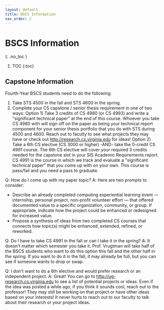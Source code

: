 ```yaml
---
layout: default
title: BSCS Information
nav_order: 2
---
```


# BSCS Information
{: .no_toc }

1. TOC
{:toc}

## Capstone Information

Fourth-Year BSCS students need to do the following:

1. Take STS 4500 in the fall and STS 4600 in the spring.
2. Complete your CS capstone / senior thesis requirement in one of two ways:
Option 1) Take 3 credits of CS 4980 (or CS 4993) and write a "significant technical paper" at the end of this course.  Whoever you take CS 4980 with will sign off on the paper as being your technical report component for your senior thesis portfolio that you do with STS during 4500 and 4600.  Reach out to faculty to see what projects they may have or check out http://research.cs.virginia.edu for ideas!
Option 2) Take a 6th CS elective (CS 3000 or higher) -AND- take the 0-credit CS 4991 course.  The 6th CS elective will cover your required 3 credits needed for the capstone slot in your SIS Academic Requirements report.  CS 4991 is the course in which we track and evaluate a "significant technical paper" that you come up with on your own.  This course is pass/fail and you need a pass to graduate.
  
Q: How do I come up with my paper topic?
A: Here are two prompts to consider:
- Describe an already completed computing experiential learning event ― internship, personal project, non-profit volunteer effort ― that offered documented value to a specific organization, community, or group. If appropriate, indicate how the project could be enhanced or redesigned for increased value.
- Propose a synthesis of ideas from two completed CS courses that connects how topic(s) might be enhanced, extended, refined, or reworked.
  
Q: Do I have to take CS 4991 in the fall or can I take it in the spring?
A: It doesn't matter which semester you take it.  Prof. Vrugtman will take half of the BSCS students who want to do this option this fall and the other half in the spring.  If you want to do it in the fall, it may already be full, but you can see if someone wants to drop or swap.
 
Q: I don't want to do a 6th elective and would prefer research or an independent project.
A: Great!  You can go to http://ug-research.cs.virginia.edu to see a list of potential projects or ideas.  Even if the idea was posted a while ago, if you think it sounds cool, reach out to the professor!  They may still be working on that project or have other ideas based on your interests!  It never hurts to reach out to our faculty to talk about their research or your project ideas.

